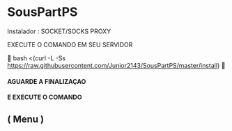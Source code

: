 # SousPartPS
Instalador : SOCKET/SOCKS  PROXY


EXECUTE O COMANDO EM SEU SERVIDOR

&#x1F535; bash <(curl -L -Ss https://raw.githubusercontent.com/Junior2143/SousPartPS/master/install) &#x1F535;

<h4>AGUARDE A FINALIZAÇAO</h4>
<h4>E EXECUTE O COMANDO <h2 color="blue">( Menu )</h2></h4>
